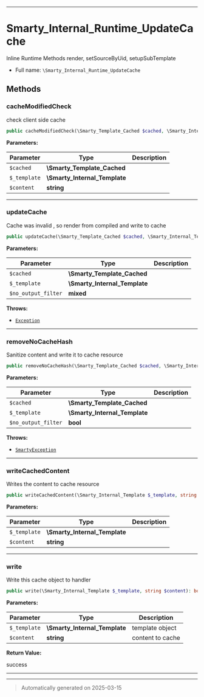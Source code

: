***

# Smarty_Internal_Runtime_UpdateCache

Inline Runtime Methods render, setSourceByUid, setupSubTemplate



* Full name: `\Smarty_Internal_Runtime_UpdateCache`




## Methods


### cacheModifiedCheck

check client side cache

```php
public cacheModifiedCheck(\Smarty_Template_Cached $cached, \Smarty_Internal_Template $_template, string $content): mixed
```








**Parameters:**

| Parameter | Type | Description |
|-----------|------|-------------|
| `$cached` | **\Smarty_Template_Cached** |  |
| `$_template` | **\Smarty_Internal_Template** |  |
| `$content` | **string** |  |





***

### updateCache

Cache was invalid , so render from compiled and write to cache

```php
public updateCache(\Smarty_Template_Cached $cached, \Smarty_Internal_Template $_template, mixed $no_output_filter): mixed
```








**Parameters:**

| Parameter | Type | Description |
|-----------|------|-------------|
| `$cached` | **\Smarty_Template_Cached** |  |
| `$_template` | **\Smarty_Internal_Template** |  |
| `$no_output_filter` | **mixed** |  |




**Throws:**

- [`Exception`](./Exception.md)



***

### removeNoCacheHash

Sanitize content and write it to cache resource

```php
public removeNoCacheHash(\Smarty_Template_Cached $cached, \Smarty_Internal_Template $_template, bool $no_output_filter): mixed
```








**Parameters:**

| Parameter | Type | Description |
|-----------|------|-------------|
| `$cached` | **\Smarty_Template_Cached** |  |
| `$_template` | **\Smarty_Internal_Template** |  |
| `$no_output_filter` | **bool** |  |




**Throws:**

- [`SmartyException`](./SmartyException.md)



***

### writeCachedContent

Writes the content to cache resource

```php
public writeCachedContent(\Smarty_Internal_Template $_template, string $content): bool
```








**Parameters:**

| Parameter | Type | Description |
|-----------|------|-------------|
| `$_template` | **\Smarty_Internal_Template** |  |
| `$content` | **string** |  |





***

### write

Write this cache object to handler

```php
public write(\Smarty_Internal_Template $_template, string $content): bool
```








**Parameters:**

| Parameter | Type | Description |
|-----------|------|-------------|
| `$_template` | **\Smarty_Internal_Template** | template object |
| `$content` | **string** | content to cache |


**Return Value:**

success




***


***
> Automatically generated on 2025-03-15
